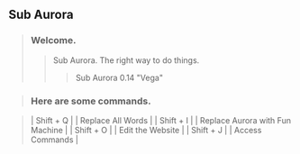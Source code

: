 ## Sub Aurora

> ### Welcome.
>> Sub Aurora. The right way to do things.
>>> Sub Aurora 0.14 "Vega"

> ### Here are some commands.

> | Shift + Q | | Replace All Words  |
> | Shift + I | | Replace Aurora with Fun Machine |
> | Shift + O | | Edit the Website |
> | Shift + J | | Access Commands |
